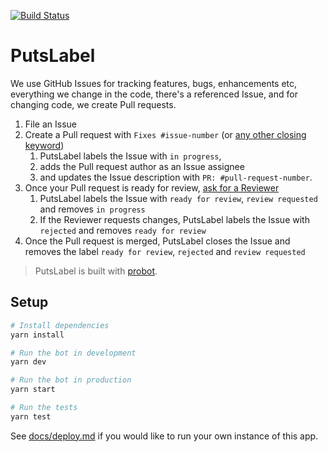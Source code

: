 [![Build Status](https://travis-ci.com/phstc/putslabel.svg?token=CYHU2osEpniE1dbxzZ6K&branch=master)](https://travis-ci.com/phstc/putslabel)

# PutsLabel

We use GitHub Issues for tracking features, bugs, enhancements etc, everything we change in the code, there's a referenced Issue, and for changing code, we create Pull requests.

1.  File an Issue
2.  Create a Pull request with `Fixes #issue-number` (or [any other closing keyword](https://help.github.com/articles/closing-issues-using-keywords/))
    1. PutsLabel labels the Issue with `in progress`,
    2. adds the Pull request author as an Issue assignee
    3. and updates the Issue description with `PR: #pull-request-number`.
3.  Once your Pull request is ready for review, [ask for a Reviewer](https://help.github.com/articles/about-pull-request-reviews/)
    1. PutsLabel labels the Issue with `ready for review`, `review requested` and removes `in progress`
    2. If the Reviewer requests changes, PutsLabel labels the Issue with `rejected` and removes `ready for review`
4.  Once the Pull request is merged, PutsLabel closes the Issue and removes the label `ready for review`, `rejected` and `review requested`

> PutsLabel is built with [probot](https://github.com/probot/probot).

## Setup

```sh
# Install dependencies
yarn install

# Run the bot in development
yarn dev

# Run the bot in production
yarn start

# Run the tests
yarn test
```

See [docs/deploy.md](docs/deploy.md) if you would like to run your own instance of this app.
